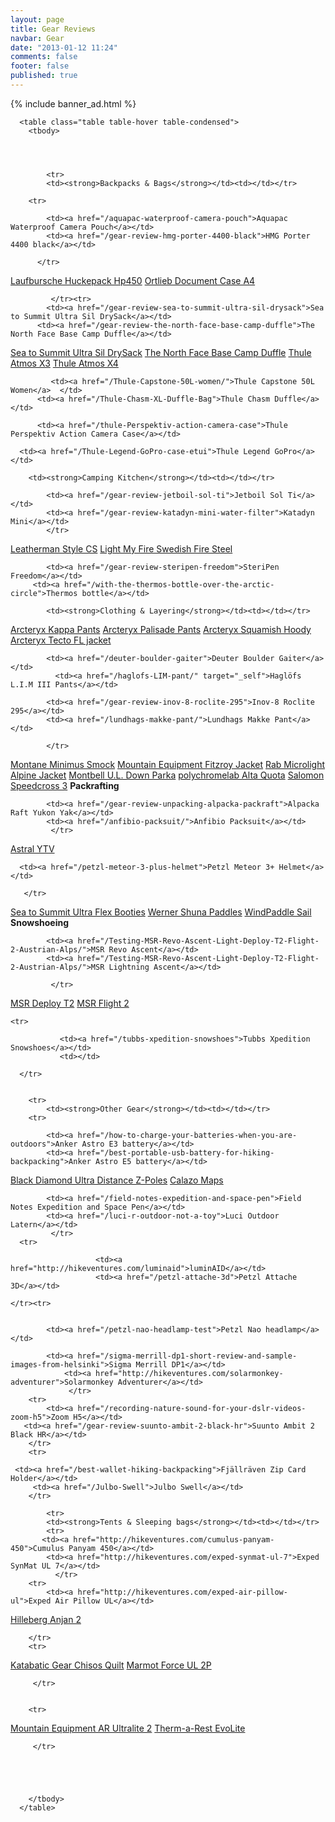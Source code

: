 ```yaml
---
layout: page
title: Gear Reviews
navbar: Gear
date: "2013-01-12 11:24"
comments: false
footer: false
published: true
---
```


{% include banner_ad.html %}

<div class="table">

      <table class="table table-hover table-condensed">
        <tbody>




            <tr>
            <td><strong>Backpacks & Bags</strong></td><td></td></tr>

        <tr>

            <td><a href="/aquapac-waterproof-camera-pouch">Aquapac Waterproof Camera Pouch</a></td>
            <td><a href="/gear-review-hmg-porter-4400-black">HMG Porter 4400 black</a></td>

          </tr>  

   <tr>
   <td><a href="/gear-review-laufbursche-huckepack-hp450">Laufbursche Huckepack Hp450</a></td>
             <td><a href="/gear-review-ortlieb-document-case-a4">Ortlieb Document Case A4</a></td>

             </tr><tr>
            <td><a href="/gear-review-sea-to-summit-ultra-sil-drysack">Sea to Summit Ultra Sil DrySack</a></td>
          <td><a href="/gear-review-the-north-face-base-camp-duffle">The North Face Base Camp Duffle</a></td>

 </tr>
 <tr>
          <td><a href="/gear-review-sea-to-summit-ultra-sil-drysack">Sea to Summit Ultra Sil DrySack</a></td>
          <td><a href="/gear-review-the-north-face-base-camp-duffle">The North Face Base Camp Duffle</a></td>

 </tr>

<tr>
             <td><a href="/Thule-Atmos-X3">Thule Atmos X3</a></td>
             <td><a href="/Thule-Atmos-X4/">Thule Atmos X4</a></td>
             </tr>
             <tr>

             <td><a href="/Thule-Capstone-50L-women/">Thule Capstone 50L Women</a>  </td>
          <td><a href="/Thule-Chasm-XL-Duffle-Bag">Thule Chasm Duffle</a></td>
</tr>

<tr>


          <td><a href="/thule-Perspektiv-action-camera-case">Thule Perspektiv Action Camera Case</a></td>

      <td><a href="/Thule-Legend-GoPro-case-etui">Thule Legend GoPro</a></td>



 </tr>






<tr>

        <td><strong>Camping Kitchen</strong></td><td></td></tr>

 <tr>

            <td><a href="/gear-review-jetboil-sol-ti">Jetboil Sol Ti</a></td>
            <td><a href="/gear-review-katadyn-mini-water-filter">Katadyn Mini</a></td>
            </tr>

 <tr>
            <td><a href="/leatherman-style-cs">Leatherman Style CS</a></td>
            	<td><a href="/my-three-favourite-hiking-items">Light My Fire Swedish Fire Steel</a></td>

</tr>

 <tr>

            <td><a href="/gear-review-steripen-freedom">SteriPen Freedom</a></td>
         <td><a href="/with-the-thermos-bottle-over-the-arctic-circle">Thermos bottle</a></td>

  </tr>









  <tr>

            <td><strong>Clothing & Layering</strong></td><td></td></tr>

<tr>
            <td><a href="/arcteryx-kappa-pant">Arcteryx Kappa Pants</a></td>
            <td><a href="/gear-review-arcteryx-palisade-pants">Arcteryx Palisade Pants</a></td>
             </tr>

<tr>
   		<td><a href="/gear-review-arcteryx-squamish-hoody">Arcteryx Squamish Hoody</a></td>
   		    <td><a href="/arcteryx-tecto-fl-jacket">Arcteryx Tecto FL jacket</a></td>
 </tr>

<tr>


            <td><a href="/deuter-boulder-gaiter">Deuter Boulder Gaiter</a></td>
              <td><a href="/haglofs-LIM-pant/" target="_self">Haglöfs L.I.M III Pants</a></td>

</tr>

 <tr>

            <td><a href="/gear-review-inov-8-roclite-295">Inov-8 Roclite 295</a></td>
            <td><a href="/lundhags-makke-pant/">Lundhags Makke Pant</a></td>

            </tr>

 <tr>
 <td><a href="/gear-review-montane-minimus-smock">Montane Minimus Smock</a></td>
           <td><a href="/Mountain-Equipment-Fitzroy-Jacket/">Mountain Equipment Fitzroy Jacket</a></td>


</tr>
 <tr>
<td><a href="/hiking-gear-rab-alpine-mircrolight">Rab Microlight Alpine Jacket</a></td>
        	<td><a href="/gear-review-montbell-u-dot-l-down-parka">Montbell U.L. Down Parka</a></td>


   </tr>
    <tr>
    <td><a href="http://hikeventures.com/polychromelab-alta-quota/" target="_self">polychromelab Alta Quota</a></td>
            <td><a href="http://hikeventures.com/salomon-speedcross-3/" target="_self">Salomon Speedcross 3</a></td>


  </tr>







<tr>
        <td><strong>Packrafting</strong></td><td></td></tr>
          <tr>

            <td><a href="/gear-review-unpacking-alpacka-packraft">Alpacka Raft Yukon Yak</a></td>
            <td><a href="/anfibio-packsuit/">Anfibio Packsuit</a></td>
             </tr>
<tr>
            <td><a href="/astral-ytv">Astral YTV</a></td>


      <td><a href="/petzl-meteor-3-plus-helmet">Petzl Meteor 3+ Helmet</a></td>

       </tr>
<tr>
      <td><a href="/Sea-to-Summit-Ultra-Flex-Booties">Sea to Summit Ultra Flex Booties</a></td>
      <td><a href="/gear-preview-werner-shuna-paddles">Werner Shuna Paddles</a></td>
</tr>
<tr>
      <td><a href="/windpaddle-sails-for-packrafting">WindPaddle Sail</a></td>
      <td></td>

</tr>


<tr>
        	<td><strong>Snowshoeing</strong></td><td></td></tr>
        <tr>

            <td><a href="/Testing-MSR-Revo-Ascent-Light-Deploy-T2-Flight-2-Austrian-Alps/">MSR Revo Ascent</a></td>
            <td><a href="/Testing-MSR-Revo-Ascent-Light-Deploy-T2-Flight-2-Austrian-Alps/">MSR Lightning Ascent</a></td>

             </tr>
<tr>
            <td><a href="/Testing-MSR-Revo-Ascent-Light-Deploy-T2-Flight-2-Austrian-Alps/">MSR Deploy T2</a></td>
            <td><a href="/Testing-MSR-Revo-Ascent-Light-Deploy-T2-Flight-2-Austrian-Alps/">MSR Flight 2</a></td>
      </tr>

    <tr>

               <td><a href="/tubbs-xpedition-snowshoes">Tubbs Xpedition Snowshoes</a></td>
               <td></td>

      </tr>


        <tr>
        	<td><strong>Other Gear</strong></td><td></td></tr>
        <tr>

            <td><a href="/how-to-charge-your-batteries-when-you-are-outdoors">Anker Astro E3 battery</a></td>
            <td><a href="/best-portable-usb-battery-for-hiking-backpacking">Anker Astro E5 battery</a></td>
 </tr>
      <tr>
            <td><a href="/gear-review-black-diamond-ultra-distance-z-pole">Black Diamond Ultra Distance Z-Poles</a></td>
            <td><a href="http://hikeventures.com/waterproof-maps">Calazo Maps</a></td>
      </tr>
      <tr>

            <td><a href="/field-notes-expedition-and-space-pen">Field Notes Expedition and Space Pen</a></td>
            <td><a href="/luci-r-outdoor-not-a-toy">Luci Outdoor Latern</a></td>
             </tr>
      <tr>

                       <td><a href="http://hikeventures.com/luminaid">luminAID</a></td>
                       <td><a href="/petzl-attache-3d">Petzl Attache 3D</a></td>

	</tr><tr>


            <td><a href="/petzl-nao-headlamp-test">Petzl Nao headlamp</a></td>
<td></td>
        </tr>







<tr>

            <td><a href="/sigma-merrill-dp1-short-review-and-sample-images-from-helsinki">Sigma Merrill DP1</a></td>
             	<td><a href="http://hikeventures.com/solarmonkey-adventurer">Solarmonkey Adventurer</a></td>
             	 </tr>
        <tr>
        	<td><a href="/recording-nature-sound-for-your-dslr-videos-zoom-h5">Zoom H5</a></td>   
       <td><a href="/gear-review-suunto-ambit-2-black-hr">Suunto Ambit 2 Black HR</a></td>
        </tr>
        <tr>

	 <td><a href="/best-wallet-hiking-backpacking">Fjällräven Zip Card Holder</a></td>
         <td><a href="/Julbo-Swell">Julbo Swell</a></td>
        </tr>

            <tr>
            <td><strong>Tents & Sleeping bags</strong></td><td></td></tr>
            <tr>
           <td><a href="http://hikeventures.com/cumulus-panyam-450">Cumulus Panyam 450</a></td>
            <td><a href="http://hikeventures.com/exped-synmat-ul-7">Exped SynMat UL 7</a></td>
              </tr>
        <tr>
            <td><a href="http://hikeventures.com/exped-air-pillow-ul">Exped Air Pillow UL</a></td>
<td><a href="/gear-review-hilleberg-anjan-for-the-summer">Hilleberg Anjan 2</a></td>

        </tr>
        <tr>

<td><a href="/gear-review-katabatic-gear-chisos">Katabatic Gear Chisos Quilt</a></td>
              <td><a href="/Marmot-Force-UL-2P/" target="_self">Marmot Force UL 2P</a></td>



         </tr>


        <tr>

  <td><a href="/mountain-equipment-ar-ultralite-2/" target="_self">Mountain Equipment AR Ultralite 2</a></td>
            <td><a href="http://www.hikeventures.com/Therm-a-Rest-EvoLite/">Therm-a-Rest EvoLite</a></td>


         </tr>





        </tbody>
      </table>
</div>
